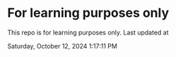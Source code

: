 # For learning purposes only
This repo is for learning purposes only.
Last updated at

Saturday, October 12, 2024 1:17:11 PM

